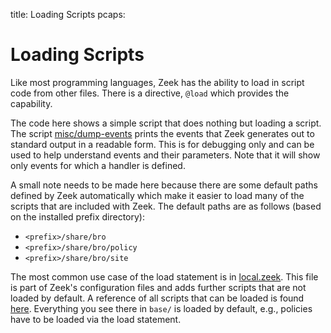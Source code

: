 title: Loading Scripts
pcaps: 

Loading Scripts
===============

Like most programming languages, Zeek has the ability to load in script code 
from other files.  There is a directive, `@load` which provides the capability.

The code here shows a simple script that does nothing but loading a script. The script [misc/dump-events](https://docs.zeek.org/en/current/scripts/policy/misc/dump-events.zeek.html) prints the events that Zeek generates out to standard output in a readable form. This is for debugging only and can be used to help understand events and their parameters. Note that it will show only events for which a handler is defined.

A small note needs to be made here because there are some default paths defined by Zeek automatically which make it easier to load many of the scripts that are included with Zeek. The default paths are as follows (based on the installed prefix directory): 

  - `<prefix>/share/bro`
  - `<prefix>/share/bro/policy`
  - `<prefix>/share/bro/site`

The most common use case of the load statement is in [local.zeek](https://github.com/zeek/zeekctl/blob/master/doc/zeekctl.rst#site-specific-customization).
This file is part of Zeek's configuration files and adds further scripts that are not loaded by default. A reference of all scripts that can be loaded is found [here](https://docs.zeek.org/en/current/script-reference/scripts.html).
Everything you see there in `base/` is loaded by default, e.g., policies have to be loaded via the load statement.


